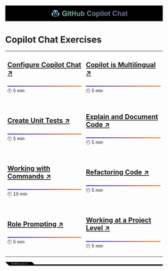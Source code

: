 ![cover](images/copilot-chat-cover-wide.png)

# Copilot Chat Exercises

|||
|---|---|
|<h2>[Configure Copilot Chat :arrow_upper_right:](configure-copilot.md)</h2>![line](images/copilot-chat-cover-wide-3.png) 🕙 5 min<br><br>|<h2>[Copilot is Multilingual :arrow_upper_right:](copilot-multilingual.md)</h2>![line](images/copilot-chat-cover-wide-3.png) 🕙 5 min<br><br>|
|||
|<h2>[Create Unit Tests :arrow_upper_right:](create-unit-test.md)</h2>![line](images/copilot-chat-cover-wide-3.png) 🕙 5 min<br><br>|<h2>[Explain and Document Code :arrow_upper_right:](explain-document.md)</h2>![line](images/copilot-chat-cover-wide-3.png) 🕙 5 min<br><br>|
|||
|<h2>[Working with Commands :arrow_upper_right:](working-with-commands.md)</h2>![line](images/copilot-chat-cover-wide-3.png) 🕙 10 min<br><br>|<h2>[Refactoring Code :arrow_upper_right:](refactoring-code.md)</h2>![line](images/copilot-chat-cover-wide-3.png) 🕙 5 min<br><br>|
|||
|<h2>[Role Prompting :arrow_upper_right:](role-prompting.md)</h2>![line](images/copilot-chat-cover-wide-3.png) 🕙 5 min<br><br>|<h2>[Working at a Project Level :arrow_upper_right:](project-level.md)</h2>![line](images/copilot-chat-cover-wide-3.png) 🕙 5 min<br><br>|

![line](images/copilot-chat-cover-wide-2.png)
